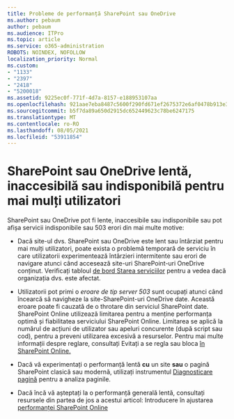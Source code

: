 ```yaml
---
title: Probleme de performanță SharePoint sau OneDrive
ms.author: pebaum
author: pebaum
ms.audience: ITPro
ms.topic: article
ms.service: o365-administration
ROBOTS: NOINDEX, NOFOLLOW
localization_priority: Normal
ms.custom:
- "1133"
- "2397"
- "2418"
- "5200018"
ms.assetid: 9225ec0f-771f-4d7a-8157-e188953107aa
ms.openlocfilehash: 921aae7eba8487c5600f290fd671ef2675372e6af0478b913e38354856cbaa22
ms.sourcegitcommit: b5f7da89a650d2915dc652449623c78be6247175
ms.translationtype: MT
ms.contentlocale: ro-RO
ms.lasthandoff: 08/05/2021
ms.locfileid: "53911854"
---
```

# <a name="sharepoint-or-onedrive-slow-inaccessible-or-unavailable-for-multiple-users"></a>SharePoint sau OneDrive lentă, inaccesibilă sau indisponibilă pentru mai mulți utilizatori

SharePoint sau OneDrive pot fi lente, inaccesibile sau indisponibile sau pot afișa servicii indisponibile sau 503 erori din mai multe motive:
  
- Dacă site-ul dvs. SharePoint sau OneDrive este lent sau întârziat pentru mai mulți utilizatori, poate exista o problemă temporară de serviciu în care utilizatorii experimentează întârzieri intermitente sau erori de navigare atunci când accesează site-uri SharePoint-uri OneDrive conținut. Verificați tabloul [de bord Starea serviciilor](https://admin.microsoft.com/AdminPortal/Home#/servicehealth) pentru a vedea dacă organizația dvs. este afectat.
  
- Utilizatorii pot primi o *eroare de tip server 503* sunt ocupați atunci când încearcă să navigheze la site-SharePoint-uri OneDrive date. Această eroare poate fi cauzată de o throtare din serviciul SharePoint date. SharePoint Online utilizează limitarea pentru a menține performanța optimă și fiabilitatea serviciului SharePoint Online. Limitarea se aplică la numărul de acțiuni de utilizator sau apeluri concurente (după script sau cod), pentru a preveni utilizarea excesivă a resurselor. Pentru mai multe informații despre reglare, consultați Evitați a se regla sau bloca [în SharePoint Online.](https://docs.microsoft.com/sharepoint/dev/general-development/how-to-avoid-getting-throttled-or-blocked-in-sharepoint-online)

- Dacă vă experimentați o performanță lentă **cu** un site **sau** o pagină SharePoint clasică sau modernă, utilizați instrumentul [Diagnosticare pagină](https://aka.ms/perftool) pentru a analiza paginile.
  
- Dacă încă vă așteptați la o performanță generală lentă, consultați resursele din partea de jos a acestui articol: Introducere în ajustarea [performanței SharePoint Online](https://go.microsoft.com/fwlink/?linkid=2024334)
  